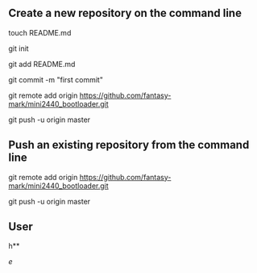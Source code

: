 Create a new repository on the command line
----------------------------------------------------------------------
touch README.md

git init

git add README.md

git commit -m "first commit"

git remote add origin https://github.com/fantasy-mark/mini2440_bootloader.git

git push -u origin master

Push an existing repository from the command line
----------------------------------------------------------------------
git remote add origin https://github.com/fantasy-mark/mini2440_bootloader.git

git push -u origin master

User
----------------------------------------------------------------------
h**

*e*
